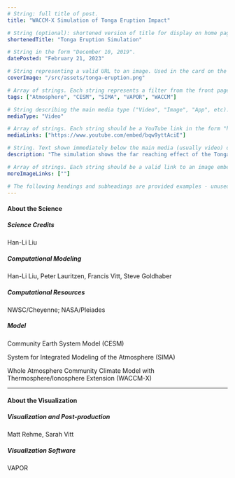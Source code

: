 ```yaml
---
# String: full title of post.
title: "WACCM-X Simulation of Tonga Eruption Impact"

# String (optional): shortened version of title for display on home page in card.
shortenedTitle: "Tonga Eruption Simulation"

# String in the form "December 10, 2019".
datePosted: "February 21, 2023" 

# String representing a valid URL to an image. Used in the card on the main page.
coverImage: "/src/assets/tonga-eruption.png"

# Array of strings. Each string represents a filter from the front page.
tags: ["Atmosphere", "CESM", "SIMA", "VAPOR", "WACCM"]

# String describing the main media type ("Video", "Image", "App", etc). Is displayed in the post heading as a small tag.
mediaType: "Video"

# Array of strings. Each string should be a YouTube link in the form "https://www.youtube.com/embed/..."
mediaLinks: ["https://www.youtube.com/embed/bqw9yttAciE"]

# String. Text shown immediately below the main media (usually video) on a post.
description: "The simulation shows the far reaching effect of the Tonga eruption. The animation also demonstrates how waves connect the atmosphere and the space environment."

# Array of strings. Each string should be a valid link to an image embed.
moreImageLinks: [""]

# The following headings and subheadings are provided examples - unused ones can be deleted.
---
```

#### About the Science

##### Science Credits

Han-Li Liu

##### Computational Modeling

Han-Li Liu, Peter Lauritzen, Francis Vitt, Steve Goldhaber

##### Computational Resources

NWSC/Cheyenne; NASA/Pleiades

##### Model

Community Earth System Model (CESM)

System for Integrated Modeling of the Atmosphere (SIMA)

Whole Atmosphere Community Climate Model with Thermosphere/Ionosphere Extension (WACCM-X)
___

#### About the Visualization

##### Visualization and Post-production

Matt Rehme, Sarah Vitt

##### Visualization Software

VAPOR